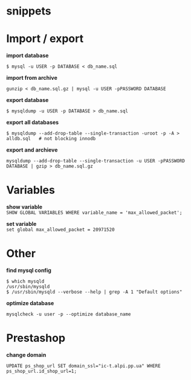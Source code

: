 snippets
========
# Import / export

**import database**

    $ mysql -u USER -p DATABASE < db_name.sql

**import from archive**

    gunzip < db_name.sql.gz | mysql -u USER -pPASSWORD DATABASE

**export database**

    $ mysqldump -u USER -p DATABASE > db_name.sql

**export all databases**

    $ mysqldump --add-drop-table --single-transaction -uroot -p -A > alldb.sql   # not blocking innodb
    
**export and archieve**

    mysqldump --add-drop-table --single-transaction -u USER -pPASSWORD DATABASE | gzip > db_name.sql.gz

# Variables

**show variable**  
`SHOW GLOBAL VARIABLES WHERE variable_name = 'max_allowed_packet';`

**set variable**  
`set global max_allowed_packet = 20971520`

# Other

**find mysql config**
```
$ which mysqld
/usr/sbin/mysqld
$ /usr/sbin/mysqld --verbose --help | grep -A 1 "Default options"
```

**optimize database** 

`mysqlcheck -u user -p --optimize database_name`

# Prestashop


**change domain**

    UPDATE ps_shop_url SET domain_ssl="ic-t.alpi.pp.ua" WHERE ps_shop_url.id_shop_url=1;